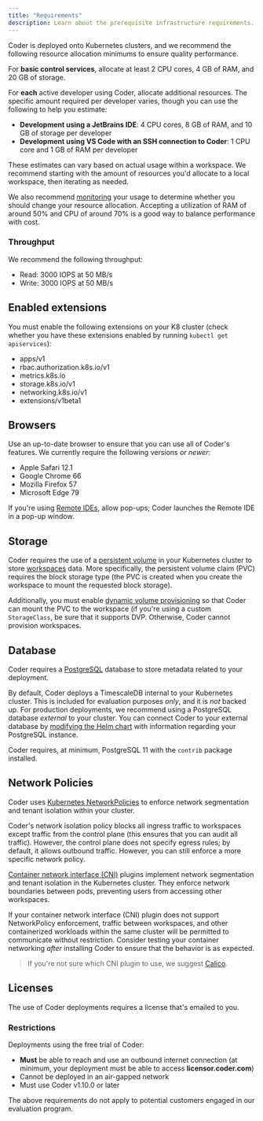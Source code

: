 ```yaml
---
title: "Requirements"
description: Learn about the prerequisite infrastructure requirements.
---
```


Coder is deployed onto Kubernetes clusters, and we recommend the following
resource allocation minimums to ensure quality performance.

For **basic control services**, allocate at least 2 CPU cores, 4 GB of RAM, and
20 GB of storage.

For **each** active developer using Coder, allocate additional resources. The
specific amount required per developer varies, though you can use the following
to help you estimate:

- **Development using a JetBrains IDE**: 4 CPU cores, 8 GB of RAM, and 10 GB of
  storage per developer
- **Development using VS Code with an SSH connection to Coder**: 1 CPU core and
  1 GB of RAM per developer

These estimates can vary based on actual usage within a workspace. We recommend
starting with the amount of resources you'd allocate to a local workspace, then
iterating as needed.

We also recommend [monitoring](../guides/admin/usage-monitoring.md) your usage
to determine whether you should change your resource allocation. Accepting a
utilization of RAM of around 50% and CPU of around 70% is a good way to
balance performance with cost.

### Throughput

We recommend the following throughput:

- Read: 3000 IOPS at 50 MB/s
- Write: 3000 IOPS at 50 MB/s

## Enabled extensions

You must enable the following extensions on your K8 cluster (check whether you
have these extensions enabled by running `kubectl get apiservices`):

- apps/v1
- rbac.authorization.k8s.io/v1
- metrics.k8s.io
- storage.k8s.io/v1
- networking.k8s.io/v1
- extensions/v1beta1

## Browsers

Use an up-to-date browser to ensure that you can use all of Coder's features. We
currently require the following versions _or newer_:

- Apple Safari 12.1
- Google Chrome 66
- Mozilla Firefox 57
- Microsoft Edge 79

If you're using [Remote IDEs](../workspaces/editors.md), allow pop-ups; Coder
launches the Remote IDE in a pop-up window.

## Storage

Coder requires the use of a [persistent
volume](https://kubernetes.io/docs/concepts/storage/persistent-volumes/) in your
Kubernetes cluster to store [workspaces](../workspaces/index.md) data. More
specifically, the persistent volume claim (PVC) requires the block storage type
(the PVC is created when you create the workspace to mount the requested block
storage).

Additionally, you must enable [dynamic volume
provisioning](https://kubernetes.io/docs/concepts/storage/dynamic-provisioning/#enabling-dynamic-provisioning)
so that Coder can mount the PVC to the workspace (if you're using a custom
`StorageClass`, be sure that it supports DVP. Otherwise, Coder cannot provision
workspaces.

## Database

Coder requires a [PostgreSQL](https://www.postgresql.org) database to
store metadata related to your deployment.

By default, Coder deploys a TimescaleDB internal to your Kubernetes cluster.
This is included for evaluation purposes _only_, and it is _not_ backed up. For
production deployments, we recommend using a PostgreSQL database _external_ to
your cluster. You can connect Coder to your external database by [modifying the
Helm chart](../guides/admin/helm-charts.md) with information regarding your
PostgreSQL instance.

Coder requires, at minimum, PostgreSQL 11 with the `contrib` package installed.

## Network Policies

Coder uses
[Kubernetes NetworkPolicies](https://kubernetes.io/docs/concepts/services-networking/network-policies/)
to enforce network segmentation and tenant isolation within your cluster.

Coder's network isolation policy blocks all ingress traffic to workspaces except
traffic from the control plane (this ensures that you can audit all traffic).
However, the control plane does not specify egress rules; by default, it allows
outbound traffic. However, you can still enforce a more specific network policy.

[Container network interface (CNI)](https://github.com/containernetworking/cni#what-is-cni)
plugins implement network segmentation and tenant isolation in the Kubernetes
cluster. They enforce network boundaries between pods, preventing users from
accessing other workspaces.

If your container network interface (CNI) plugin does not support NetworkPolicy
enforcement, traffic between workspaces, and other containerized workloads
within the same cluster will be permitted to communicate without restriction.
Consider testing your container networking _after_ installing Coder to ensure
that the behavior is as expected.

> If you're not sure which CNI plugin to use, we suggest
> [Calico](https://docs.projectcalico.org/getting-started/kubernetes/quickstart).

## Licenses

The use of Coder deployments requires a license that's emailed to you.

### Restrictions

Deployments using the free trial of Coder:

- **Must** be able to reach and use an outbound internet connection (at minimum,
  your deployment must be able to access **licensor.coder.com**)
- Cannot be deployed in an air-gapped network
- Must use Coder v1.10.0 or later

The above requirements do not apply to potential customers engaged in our
evaluation program.
